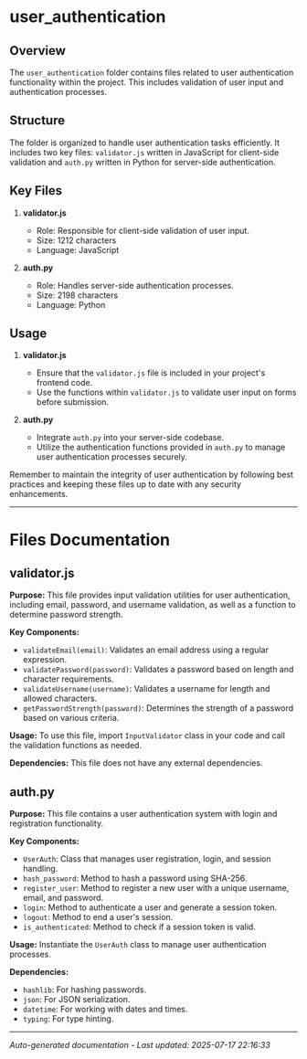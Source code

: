 # user_authentication

## Overview
The `user_authentication` folder contains files related to user authentication functionality within the project. This includes validation of user input and authentication processes.

## Structure
The folder is organized to handle user authentication tasks efficiently. It includes two key files: `validator.js` written in JavaScript for client-side validation and `auth.py` written in Python for server-side authentication.

## Key Files
1. **validator.js**
   - Role: Responsible for client-side validation of user input.
   - Size: 1212 characters
   - Language: JavaScript

2. **auth.py**
   - Role: Handles server-side authentication processes.
   - Size: 2198 characters
   - Language: Python

## Usage
1. **validator.js**
   - Ensure that the `validator.js` file is included in your project's frontend code.
   - Use the functions within `validator.js` to validate user input on forms before submission.

2. **auth.py**
   - Integrate `auth.py` into your server-side codebase.
   - Utilize the authentication functions provided in `auth.py` to manage user authentication processes securely.

Remember to maintain the integrity of user authentication by following best practices and keeping these files up to date with any security enhancements.

---

# Files Documentation

## validator.js

**Purpose:** This file provides input validation utilities for user authentication, including email, password, and username validation, as well as a function to determine password strength.

**Key Components:**
- `validateEmail(email)`: Validates an email address using a regular expression.
- `validatePassword(password)`: Validates a password based on length and character requirements.
- `validateUsername(username)`: Validates a username for length and allowed characters.
- `getPasswordStrength(password)`: Determines the strength of a password based on various criteria.

**Usage:** To use this file, import `InputValidator` class in your code and call the validation functions as needed.

**Dependencies:** This file does not have any external dependencies.

## auth.py

**Purpose:** This file contains a user authentication system with login and registration functionality.

**Key Components:**
- `UserAuth`: Class that manages user registration, login, and session handling.
- `hash_password`: Method to hash a password using SHA-256.
- `register_user`: Method to register a new user with a unique username, email, and password.
- `login`: Method to authenticate a user and generate a session token.
- `logout`: Method to end a user's session.
- `is_authenticated`: Method to check if a session token is valid.

**Usage:** Instantiate the `UserAuth` class to manage user authentication processes.

**Dependencies:**
- `hashlib`: For hashing passwords.
- `json`: For JSON serialization.
- `datetime`: For working with dates and times.
- `typing`: For type hinting.

---
*Auto-generated documentation - Last updated: 2025-07-17 22:16:33*
